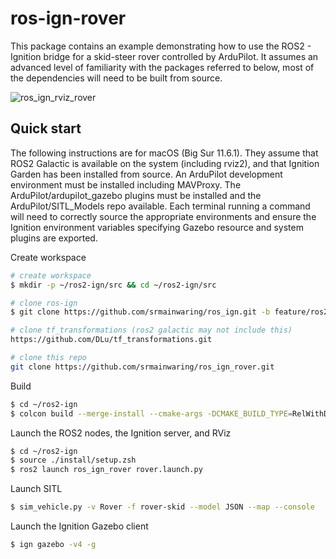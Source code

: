 # ros-ign-rover

This package contains an example demonstrating how to use the ROS2 - Ignition bridge for a skid-steer rover controlled by ArduPilot. It assumes an advanced level of familiarity with the packages referred to below, most of the dependencies will need to be built from source. 

![ros_ign_rviz_rover](https://user-images.githubusercontent.com/24916364/162181901-ff2f24ce-5338-4423-b8df-ca531241a86b.jpg)

## Quick start

The following instructions are for macOS (Big Sur 11.6.1). They assume that ROS2 Galactic is available on the system (including rviz2), and that Ignition Garden has been installed from source. An ArduPilot development environment must be installed including MAVProxy. The ArduPilot/ardupilot_gazebo plugins must be installed and the ArduPilot/SITL_Models repo available. Each terminal running a command will need to correctly source the appropriate environments and ensure the Ignition environment variables specifying Gazebo resource and system plugins are exported. 

Create workspace

```bash
# create workspace
$ mkdir -p ~/ros2-ign/src && cd ~/ros2-ign/src

# clone ros-ign
$ git clone https://github.com/srmainwaring/ros_ign.git -b feature/ros2-macos

# clone tf_transformations (ros2 galactic may not include this)
https://github.com/DLu/tf_transformations.git

# clone this repo
git clone https://github.com/srmainwaring/ros_ign_rover.git
```

Build

```bash
$ cd ~/ros2-ign
$ colcon build --merge-install --cmake-args -DCMAKE_BUILD_TYPE=RelWithDebInfo -DCMAKE_MACOSX_RPATH=FALSE -DCMAKE_INSTALL_NAME_DIR=$(pwd)/install/lib
```

Launch the ROS2 nodes, the Ignition server, and RViz

```bash
$ cd ~/ros2-ign
$ source ./install/setup.zsh
$ ros2 launch ros_ign_rover rover.launch.py
```

Launch SITL

```bash
$ sim_vehicle.py -v Rover -f rover-skid --model JSON --map --console
```

Launch the Ignition Gazebo client

```bash
$ ign gazebo -v4 -g
```
